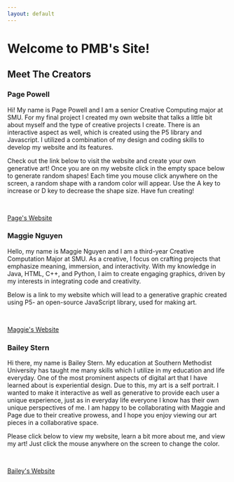 ```yaml
---
layout: default
---
```


<h1>Welcome to PMB's Site!</h1>

<h2> Meet The Creators</h2>


<h3><b>Page Powell</b></h3>

<p>
Hi! My name is Page Powell and I am a senior Creative Computing major at SMU. For my final project I created my own website that talks a little bit about myself and the type of creative projects I create. There is an interactive aspect as well, which is created using the P5 library and Javascript. I utilized a combination of my design and coding skills to develop my website and its features. 

<br>

Check out the link below to visit the website and create your own generative art! Once you are on my website click in the empty space below to generate random shapes! Each time you mouse click anywhere on the screen, a random shape with a random color will appear. Use the A key to increase or D key to decrease the shape size. Have fun creating! 

<br>

<a href="[https://github.com/](https://pagepowell25.github.io/)">Page's Website</a> 
</p>


<h3><b>Maggie Nguyen</b></h3> 
<p>
Hello, my name is Maggie Nguyen and I am a third-year Creative Computation Major at SMU. As a creative, I focus on crafting projects that emphasize meaning, immersion, and interactivity. With my knowledge in Java, HTML, C++, and Python, I aim to create engaging graphics, driven by my interests in integrating code and creativity. 

<br>

Below is a link to my website which will lead to a generative graphic created using P5- an open-source JavaScript library, used for making art. 

<br> 

 <a href="[https://github.com/](https://maggient.github.io/ )">Maggie's Website</a>
</p>



<h3><b>Bailey Stern</b></h3>
<p>
Hi there, my name is Bailey Stern. My education at Southern Methodist University has taught me many skills which I utilize in my education and life everyday. One of the most prominent aspects of digital art that I have learned about is experiential design. Due to this, my art is a self portrait. I wanted to make it interactive as well as generative to provide each user a unique experience, just as in everyday life everyone I know has their own unique perspectives of me. I am happy to be collaborating with Maggie and Page due to their creative prowess, and I hope you enjoy viewing our art pieces in a collaborative space.

<br>

Please click below to view my website, learn a bit more about me, and view my art! Just click the mouse anywhere on the screen to change the color.

<br>

<a href="[https://github.com/](https://BaileyStern.github.io/ )">Bailey's Website</a>

<p>


